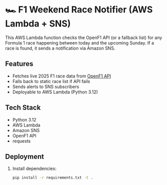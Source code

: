 # 🏎️ F1 Weekend Race Notifier (AWS Lambda + SNS)

This AWS Lambda function checks the OpenF1 API (or a fallback list) for any Formula 1 race happening between today and the upcoming Sunday. If a race is found, it sends a notification via Amazon SNS.

## Features
- Fetches live 2025 F1 race data from [OpenF1 API](https://openf1.org)
- Falls back to static race list if API fails
- Sends alerts to SNS subscribers
- Deployable to AWS Lambda (Python 3.12)

## Tech Stack
- Python 3.12
- AWS Lambda
- Amazon SNS
- OpenF1 API
- requests

## Deployment
1. Install dependencies:
   ```bash
   pip install -r requirements.txt -t .
